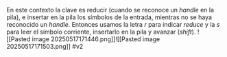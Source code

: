 En este contexto la clave es reducir (cuando se reconoce un _handle_ en la pila), e insertar en la pila los símbolos de la entrada, mientras no se haya reconocido un _handle_.
Entonces usamos la letra _r_ para indicar _reduce_ y la _s_ para leer el símbolo corriente, insertarlo en la pila y avanzar (_shift_).
![[Pasted image 20250517171446.png]]![[Pasted image 20250517171503.png]]
#v2 